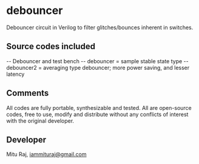 # debouncer
Debouncer circuit in Verilog to filter glitches/bounces inherent in switches.

Source codes included
---------------------
-- Debouncer and test bench
-- debouncer  = sample stable state type
-- debouncer2 = averaging type debouncer; more power saving, and lesser latency

Comments
--------
All codes are fully portable, synthesizable and tested. All are open-source codes, free to use, modify and distribute without any conflicts of interest with the original developer.

Developer
---------
Mitu Raj, iammituraj@gmail.com
